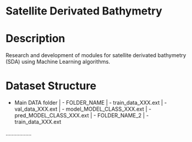 # Satellite Derivated Bathymetry

# Description
Research and development of modules for satellite derivated bathymetry (SDA) using Machine Learning algorithms.


# Dataset Structure

- Main DATA folder
  | - FOLDER_NAME
    | - train_data_XXX.ext
    | - val_data_XXX.ext
    | - model_MODEL_CLASS_XXX.ext
    | - pred_MODEL_CLASS_XXX.ext
  | - FOLDER_NAME_2
    | - train_data_XXX.ext
    
.................
    

